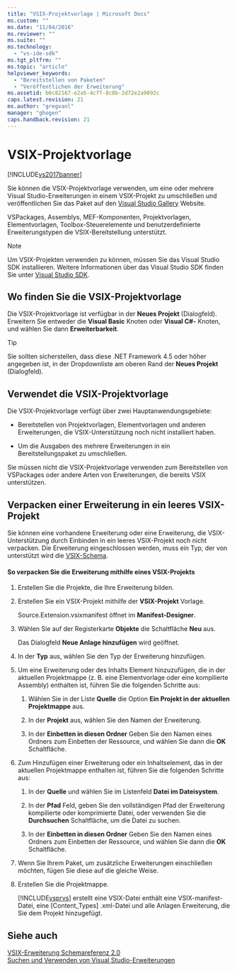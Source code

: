 ```yaml
---
title: "VSIX-Projektvorlage | Microsoft Docs"
ms.custom: ""
ms.date: "11/04/2016"
ms.reviewer: ""
ms.suite: ""
ms.technology: 
  - "vs-ide-sdk"
ms.tgt_pltfrm: ""
ms.topic: "article"
helpviewer_keywords: 
  - "Bereitstellen von Paketen"
  - "Veröffentlichen der Erweiterung"
ms.assetid: b6c82167-e2a5-4cff-8c8b-2d72e2a9092c
caps.latest.revision: 21
ms.author: "gregvanl"
manager: "ghogen"
caps.handback.revision: 21
---
```

# VSIX-Projektvorlage
[!INCLUDE[vs2017banner](../code-quality/includes/vs2017banner.md)]

Sie können die VSIX\-Projektvorlage verwenden, um eine oder mehrere Visual Studio\-Erweiterungen in einem VSIX\-Projekt zu umschließen und veröffentlichen Sie das Paket auf den [Visual Studio Gallery](http://go.microsoft.com/fwlink/?LinkID=123847) Website.  
  
 VSPackages, Assemblys, MEF\-Komponenten, Projektvorlagen, Elementvorlagen, Toolbox\-Steuerelemente und benutzerdefinierte Erweiterungstypen die VSIX\-Bereitstellung unterstützt.  
  
> [!NOTE]
>  Um VSIX\-Projekten verwenden zu können, müssen Sie das Visual Studio SDK installieren. Weitere Informationen über das Visual Studio SDK finden Sie unter [Visual Studio SDK](../extensibility/visual-studio-sdk.md).  
  
## Wo finden Sie die VSIX\-Projektvorlage  
 Die VSIX\-Projektvorlage ist verfügbar in der **Neues Projekt** \(Dialogfeld\). Erweitern Sie entweder die **Visual Basic** Knoten oder **Visual C\#\-** Knoten, und wählen Sie dann **Erweiterbarkeit**.  
  
> [!TIP]
>  Sie sollten sicherstellen, dass diese .NET Framework 4.5 oder höher angegeben ist, in der Dropdownliste am oberen Rand der **Neues Projekt** \(Dialogfeld\).  
  
## Verwendet die VSIX\-Projektvorlage  
 Die VSIX\-Projektvorlage verfügt über zwei Hauptanwendungsgebiete:  
  
-   Bereitstellen von Projektvorlagen, Elementvorlagen und anderen Erweiterungen, die VSIX\-Unterstützung noch nicht installiert haben.  
  
-   Um die Ausgaben des mehrere Erweiterungen in ein Bereitstellungspaket zu umschließen.  
  
 Sie müssen nicht die VSIX\-Projektvorlage verwenden zum Bereitstellen von VSPackages oder andere Arten von Erweiterungen, die bereits VSIX unterstützen.  
  
## Verpacken einer Erweiterung in ein leeres VSIX\-Projekt  
 Sie können eine vorhandene Erweiterung oder eine Erweiterung, die VSIX\-Unterstützung durch Einbinden in ein leeres VSIX\-Projekt noch nicht verpacken. Die Erweiterung eingeschlossen werden, muss ein Typ, der von unterstützt wird die [VSIX\-Schema](../extensibility/vsix-extension-schema-2-0-reference.md).  
  
#### So verpacken Sie die Erweiterung mithilfe eines VSIX\-Projekts  
  
1.  Erstellen Sie die Projekte, die Ihre Erweiterung bilden.  
  
2.  Erstellen Sie ein VSIX\-Projekt mithilfe der **VSIX\-Projekt** Vorlage.  
  
     Source.Extension.vsixmanifest öffnet im **Manifest\-Designer**.  
  
3.  Wählen Sie auf der Registerkarte **Objekte** die Schaltfläche **Neu** aus.  
  
     Das Dialogfeld **Neue Anlage hinzufügen** wird geöffnet.  
  
4.  In der **Typ** aus, wählen Sie den Typ der Erweiterung hinzufügen.  
  
5.  Um eine Erweiterung oder des Inhalts Element hinzuzufügen, die in der aktuellen Projektmappe \(z. B. eine Elementvorlage oder eine kompilierte Assembly\) enthalten ist, führen Sie die folgenden Schritte aus:  
  
    1.  Wählen Sie in der Liste **Quelle** die Option **Ein Projekt in der aktuellen Projektmappe** aus.  
  
    2.  In der **Projekt** aus, wählen Sie den Namen der Erweiterung.  
  
    3.  In der **Einbetten in diesen Ordner** Geben Sie den Namen eines Ordners zum Einbetten der Ressource, und wählen Sie dann die **OK** Schaltfläche.  
  
6.  Zum Hinzufügen einer Erweiterung oder ein Inhaltselement, das in der aktuellen Projektmappe enthalten ist, führen Sie die folgenden Schritte aus:  
  
    1.  In der **Quelle** und wählen Sie im Listenfeld **Datei im Dateisystem**.  
  
    2.  In der **Pfad** Feld, geben Sie den vollständigen Pfad der Erweiterung kompilierte oder komprimierte Datei, oder verwenden Sie die **Durchsuchen** Schaltfläche, um die Datei zu suchen.  
  
    3.  In der **Einbetten in diesen Ordner** Geben Sie den Namen eines Ordners zum Einbetten der Ressource, und wählen Sie dann die **OK** Schaltfläche.  
  
7.  Wenn Sie Ihrem Paket, um zusätzliche Erweiterungen einschließen möchten, fügen Sie diese auf die gleiche Weise.  
  
8.  Erstellen Sie die Projektmappe.  
  
     [!INCLUDE[vsprvs](../code-quality/includes/vsprvs_md.md)] erstellt eine VSIX\-Datei enthält eine VSIX\-manifest\-Datei, eine \[Content\_Types\] .xml\-Datei und alle Anlagen Erweiterung, die Sie dem Projekt hinzugefügt.  
  
## Siehe auch  
 [VSIX\-Erweiterung Schemareferenz 2.0](../extensibility/vsix-extension-schema-2-0-reference.md)   
 [Suchen und Verwenden von Visual Studio\-Erweiterungen](../ide/finding-and-using-visual-studio-extensions.md)